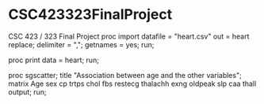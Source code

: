 # CSC423323FinalProject

CSC 423 / 323 Final Project
proc import datafile = "heart.csv" out = heart replace;
delimiter = ",";
getnames = yes;
run;

proc print data = heart;
run;

proc sgscatter;
title "Association between age and the other variables";
matrix Age sex cp trtps chol fbs restecg thalachh exng oldpeak slp caa thall output;
run;
